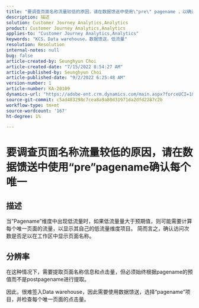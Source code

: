 ```yaml
---
title: "要调查页面名称流量较低的原因，请在数据馈送中使用\"pre\" pagename ，以确认每个唯一的"
description: 描述
solution: Customer Journey Analytics,Analytics
product: Customer Journey Analytics,Analytics
applies-to: "Customer Journey Analytics,Analytics"
keywords: "KCS，Data warehouse，数据馈送，低流量"
resolution: Resolution
internal-notes: null
bug: false
article-created-by: Seunghyun Choi
article-created-date: "7/15/2022 8:54:27 AM"
article-published-by: Seunghyun Choi
article-published-date: "9/2/2022 6:25:48 AM"
version-number: 1
article-number: KA-20109
dynamics-url: "https://adobe-ent.crm.dynamics.com/main.aspx?forceUCI=1&pagetype=entityrecord&etn=knowledgearticle&id=2fba16b6-1b04-ed11-82e4-00224809fcfe"
source-git-commit: c5ad483298c7cea8a9a80d31971da2dfd2287c2b
workflow-type: tm+mt
source-wordcount: '167'
ht-degree: 1%

---
```


# 要调查页面名称流量较低的原因，请在数据馈送中使用“pre”pagename确认每个唯一

## 描述

当“Pagename”维度中出现低流量时，如果低流量量大于预期值，则可能需要计算每个唯一页面的流量，以显示其自己的低流量维度项目。 简而言之，确认访问次数是否足以在工作区中显示页面名称。 

## 分辨率


在这种情况下，需要提取页面名称信息和点击量，但必须始终根据pagename的预值而不是postpagename进行提取。

因此，很难签入Data warehouse，因此需要使用数据馈送，选择“pagename”项目，并检查每个唯一页面的点击量。
